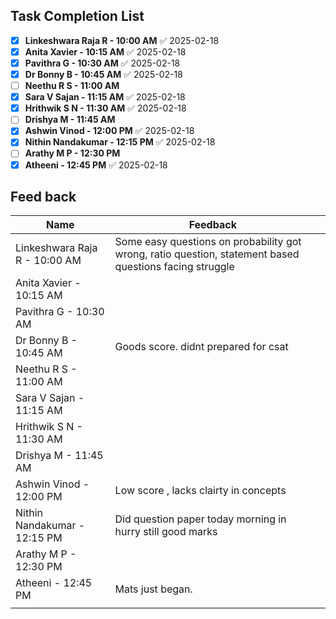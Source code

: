 ## Task Completion List

- [x] **Linkeshwara Raja R - 10:00 AM** ✅ 2025-02-18
- [x] **Anita Xavier - 10:15 AM** ✅ 2025-02-18
- [x] **Pavithra G - 10:30 AM** ✅ 2025-02-18
- [x] **Dr Bonny B - 10:45 AM** ✅ 2025-02-18
- [ ] **Neethu R S - 11:00 AM**  
- [x] **Sara V Sajan - 11:15 AM** ✅ 2025-02-18
- [x] **Hrithwik S N - 11:30 AM** ✅ 2025-02-18
- [ ] **Drishya M - 11:45 AM**  
- [x] **Ashwin Vinod - 12:00 PM** ✅ 2025-02-18
- [x] **Nithin Nandakumar - 12:15 PM** ✅ 2025-02-18
- [ ] **Arathy M P - 12:30 PM**  
- [x] **Atheeni - 12:45 PM** ✅ 2025-02-18

## Feed back
| Name                          | Feedback                                                                                                |     |
| ----------------------------- | ------------------------------------------------------------------------------------------------------- | --- |
| Linkeshwara Raja R - 10:00 AM | Some easy questions on probability got wrong, ratio question, statement based questions facing struggle |     |
| Anita Xavier - 10:15 AM       |                                                                                                         |     |
| Pavithra G - 10:30 AM         |                                                                                                         |     |
| Dr Bonny B - 10:45 AM         | Goods score. didnt prepared for csat                                                                    |     |
| Neethu R S - 11:00 AM         |                                                                                                         |     |
| Sara V Sajan - 11:15 AM       |                                                                                                         |     |
| Hrithwik S N - 11:30 AM       |                                                                                                         |     |
| Drishya M - 11:45 AM          |                                                                                                         |     |
| Ashwin Vinod - 12:00 PM       | Low score , lacks clairty in concepts                                                                   |     |
| Nithin Nandakumar - 12:15 PM  | Did question paper today morning in hurry still good marks                                              |     |
| Arathy M P - 12:30 PM         |                                                                                                         |     |
| Atheeni - 12:45 PM            | Mats just began.                                                                                        |     |
|                               |                                                                                                         |     |

